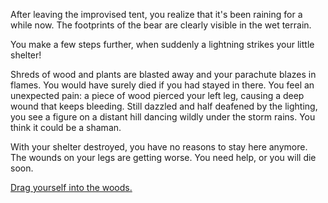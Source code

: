 After leaving the improvised tent, you realize that it's been raining for a while
 now. The footprints of the bear are clearly visible in the wet terrain.


You make a few steps further, when suddenly a lightning strikes your little shelter!

Shreds of wood and plants are blasted away and your parachute blazes in flames.
You would have surely died if you had stayed in there.
You feel an unexpected pain: a piece of wood pierced your left leg, causing a deep wound that keeps bleeding.
Still dazzled and half deafened by the lighting,
you see a figure on a distant hill dancing wildly under the storm rains.
You think it could be a shaman.


With your shelter destroyed, you have no reasons to stay here anymore.
The wounds on your legs are getting worse.
You need help, or you will die soon.


[Drag yourself into the woods.](../../../fire/woods/woods.md)
